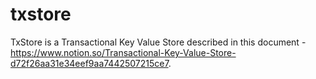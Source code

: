 # txstore

TxStore is a Transactional Key Value Store described in this document - https://www.notion.so/Transactional-Key-Value-Store-d72f26aa31e34eef9aa7442507215ce7.
